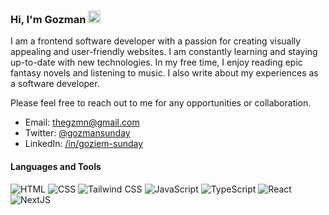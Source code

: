 ### Hi, I'm Gozman <img src="https://media.giphy.com/media/hvRJCLFzcasrR4ia7z/giphy.gif" width="20px"/>

I am a frontend software developer with a passion for creating visually appealing and user-friendly websites. I am constantly learning and staying up-to-date with new technologies. In my free time, I enjoy reading epic fantasy novels and listening to music. I also write about my experiences as a software developer.

Please feel free to reach out to me for any opportunities or collaboration.

- Email: thegzmn@gmail.com
- Twitter: <a href="https://twitter.com/gozmansunday" target=_blank>@gozmansunday</a>
- LinkedIn: <a href="https://linkedin.com/in/goziem-sunday-a9990a202/" target=_blank>/in/goziem-sunday</a>

#### Languages and Tools

<div align="">
  <img alt="HTML" src="https://img.shields.io/badge/HTML-E34F26?logo=html5&logoColor=white&style=flat"/>
  <img alt="CSS" src="https://img.shields.io/badge/CSS-1572B6?logo=css3&logoColor=white&style=flat"/>
  <img alt="Tailwind CSS" src="https://img.shields.io/badge/TailwindCSS-06B6D4?logo=tailwind-css&logoColor=white&style=flat"/>
  <img alt="JavaScript" src="https://img.shields.io/badge/JavaScript-F7DF1E?logo=javascript&logoColor=black&style=flat"/>
  <img alt="TypeScript" src="https://img.shields.io/badge/TypeScript-3178C6?logo=typescript&logoColor=white&style=flat"/>
  <img alt="React" src="https://img.shields.io/badge/React-61DAFB?logo=react&logoColor=black&style=flat"/>
  <img alt="NextJS" src="https://img.shields.io/badge/NextJS-FFFFFF?logo=next.js&logoColor=black&style=flat"/>
</div>


<!-- COMMENTED OUT
<h2 align="left">Statistics</h2>
<div align="center">
  <img align="center" src="https://github-readme-stats.vercel.app/api?username=gozmansunday&show_icons=true&locale=en&theme=highcontrast&hide_border=false&include_all_commits=false&count_private=false" alt="gozmansunday"/>
</div>
<br>
<div align="center">
  <img align="center" src="https://github-readme-stats.vercel.app/api/top-langs?username=gozmansunday&show_icons=true&locale=en&layout=compact&theme=highcontrast&hide_border=false&include_all_commits=true&count_private=false" alt="gozmansunday"/>
</div>

<h2 align="left"></h2>
<div align="center">
  <img src="https://visitcount.itsvg.in/api?id=gozmansunday&icon=1&color=8" alt="gozmansunday"/>
</div>
<div id="badges" align="left">
  <a href="https://twitter.com/gozmansunday" target="_blank">
    <img src="https://img.shields.io/badge/Twitter-%231DA1F2.svg?logo=Twitter&logoColor=white" alt="Twitter Badge"/></a>
  <a href="https://www.linkedin.com/in/goziem-sunday-a9990a202/" target="_blank">
    <img src="https://img.shields.io/badge/LinkedIn-%230077B5.svg?logo=linkedin&logoColor=white" alt="LinkedIn Badge"/>
  </a>
</div>

<h2 align="left">More About Me</h2>

- 🌱 I’m currently learning **JavaScript with [The Odin Project](https://www.theodinproject.com/)**.
- 👀 I’m interested in **Open Source Projects** and **Technical Writing**.
- 📫 Reach out to me on **[Twitter](https://twitter.com/stGozman)** or send an email to **thegzmn@gmail.com**.
- ⚡ Fun fact: I love reading epic fantasy books. Also addicted to really good music.



<img alt="Jest" src="https://img.shields.io/badge/Jest-C21325?logo=jest&logoColor=white&style=flat"/>
<img alt="Webpack" src="https://img.shields.io/badge/Webpack-8DD6F9?logo=webpack&logoColor=black&style=flat"/>
-->

